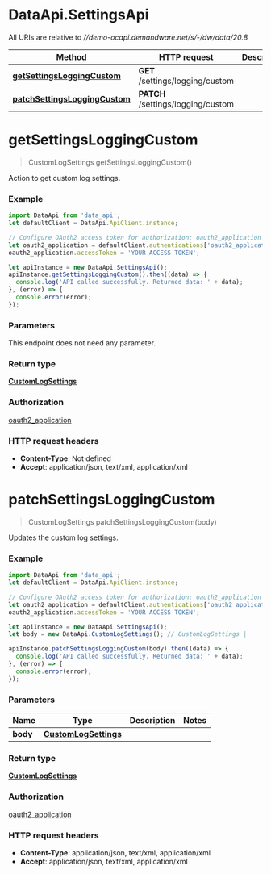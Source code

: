 # DataApi.SettingsApi

All URIs are relative to *//demo-ocapi.demandware.net/s/-/dw/data/20.8*

Method | HTTP request | Description
------------- | ------------- | -------------
[**getSettingsLoggingCustom**](SettingsApi.md#getSettingsLoggingCustom) | **GET** /settings/logging/custom | 
[**patchSettingsLoggingCustom**](SettingsApi.md#patchSettingsLoggingCustom) | **PATCH** /settings/logging/custom | 

<a name="getSettingsLoggingCustom"></a>
# **getSettingsLoggingCustom**
> CustomLogSettings getSettingsLoggingCustom()



Action to get custom log settings.

### Example
```javascript
import DataApi from 'data_api';
let defaultClient = DataApi.ApiClient.instance;

// Configure OAuth2 access token for authorization: oauth2_application
let oauth2_application = defaultClient.authentications['oauth2_application'];
oauth2_application.accessToken = 'YOUR ACCESS TOKEN';

let apiInstance = new DataApi.SettingsApi();
apiInstance.getSettingsLoggingCustom().then((data) => {
  console.log('API called successfully. Returned data: ' + data);
}, (error) => {
  console.error(error);
});

```

### Parameters
This endpoint does not need any parameter.

### Return type

[**CustomLogSettings**](CustomLogSettings.md)

### Authorization

[oauth2_application](../README.md#oauth2_application)

### HTTP request headers

 - **Content-Type**: Not defined
 - **Accept**: application/json, text/xml, application/xml

<a name="patchSettingsLoggingCustom"></a>
# **patchSettingsLoggingCustom**
> CustomLogSettings patchSettingsLoggingCustom(body)



Updates the custom log settings.

### Example
```javascript
import DataApi from 'data_api';
let defaultClient = DataApi.ApiClient.instance;

// Configure OAuth2 access token for authorization: oauth2_application
let oauth2_application = defaultClient.authentications['oauth2_application'];
oauth2_application.accessToken = 'YOUR ACCESS TOKEN';

let apiInstance = new DataApi.SettingsApi();
let body = new DataApi.CustomLogSettings(); // CustomLogSettings | 

apiInstance.patchSettingsLoggingCustom(body).then((data) => {
  console.log('API called successfully. Returned data: ' + data);
}, (error) => {
  console.error(error);
});

```

### Parameters

Name | Type | Description  | Notes
------------- | ------------- | ------------- | -------------
 **body** | [**CustomLogSettings**](CustomLogSettings.md)|  | 

### Return type

[**CustomLogSettings**](CustomLogSettings.md)

### Authorization

[oauth2_application](../README.md#oauth2_application)

### HTTP request headers

 - **Content-Type**: application/json, text/xml, application/xml
 - **Accept**: application/json, text/xml, application/xml

